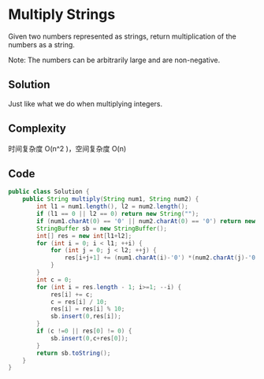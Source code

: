# Multiply Strings

Given two numbers represented as strings, return multiplication of the numbers as a string.

Note: The numbers can be arbitrarily large and are non-negative.

## Solution

Just like what we do when multiplying integers.

## Complexity

时间复杂度 O(n^2 )，空间复杂度 O(n)

## Code

```java
public class Solution {
    public String multiply(String num1, String num2) {
        int l1 = num1.length(), l2 = num2.length();
        if (l1 == 0 || l2 == 0) return new String("");
        if (num1.charAt(0) == '0' || num2.charAt(0) == '0') return new String("0");
        StringBuffer sb = new StringBuffer();
        int[] res = new int[l1+l2];
        for (int i = 0; i < l1; ++i) {
            for (int j = 0; j < l2; ++j) {
                res[i+j+1] += (num1.charAt(i)-'0') *(num2.charAt(j)-'0');
            }
        }
        int c = 0;
        for (int i = res.length - 1; i>=1; --i) {
            res[i] += c;
            c = res[i] / 10;
            res[i] = res[i] % 10;
            sb.insert(0,res[i]);
        }
        if (c !=0 || res[0] != 0) {
            sb.insert(0,c+res[0]);
        }
        return sb.toString();
    }
}
```

